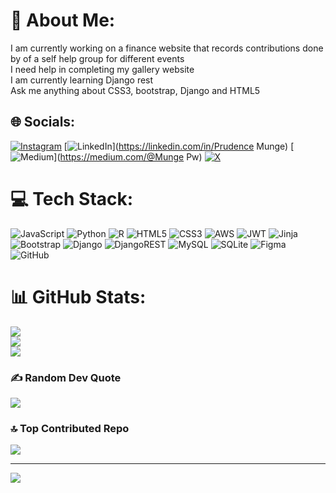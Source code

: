# 💫 About Me:
I am currently working on a finance website that records contributions done by of a self help group for different events <br>I need help in completing my gallery website<br>I am currently learning Django rest<br>Ask me anything about CSS3, bootstrap, Django and HTML5<br>


## 🌐 Socials:
[![Instagram](https://img.shields.io/badge/Instagram-%23E4405F.svg?logo=Instagram&logoColor=white)](https://instagram.com/_p_mu.nge) [![LinkedIn](https://img.shields.io/badge/LinkedIn-%230077B5.svg?logo=linkedin&logoColor=white)](https://linkedin.com/in/Prudence Munge) [![Medium](https://img.shields.io/badge/Medium-12100E?logo=medium&logoColor=white)](https://medium.com/@Munge Pw) [![X](https://img.shields.io/badge/X-black.svg?logo=X&logoColor=white)](https://x.com/p_munge) 

# 💻 Tech Stack:
![JavaScript](https://img.shields.io/badge/javascript-%23323330.svg?style=for-the-badge&logo=javascript&logoColor=%23F7DF1E) ![Python](https://img.shields.io/badge/python-3670A0?style=for-the-badge&logo=python&logoColor=ffdd54) ![R](https://img.shields.io/badge/r-%23276DC3.svg?style=for-the-badge&logo=r&logoColor=white) ![HTML5](https://img.shields.io/badge/html5-%23E34F26.svg?style=for-the-badge&logo=html5&logoColor=white) ![CSS3](https://img.shields.io/badge/css3-%231572B6.svg?style=for-the-badge&logo=css3&logoColor=white) ![AWS](https://img.shields.io/badge/AWS-%23FF9900.svg?style=for-the-badge&logo=amazon-aws&logoColor=white) ![JWT](https://img.shields.io/badge/JWT-black?style=for-the-badge&logo=JSON%20web%20tokens) ![Jinja](https://img.shields.io/badge/jinja-white.svg?style=for-the-badge&logo=jinja&logoColor=black) ![Bootstrap](https://img.shields.io/badge/bootstrap-%238511FA.svg?style=for-the-badge&logo=bootstrap&logoColor=white) ![Django](https://img.shields.io/badge/django-%23092E20.svg?style=for-the-badge&logo=django&logoColor=white) ![DjangoREST](https://img.shields.io/badge/DJANGO-REST-ff1709?style=for-the-badge&logo=django&logoColor=white&color=ff1709&labelColor=gray) ![MySQL](https://img.shields.io/badge/mysql-4479A1.svg?style=for-the-badge&logo=mysql&logoColor=white) ![SQLite](https://img.shields.io/badge/sqlite-%2307405e.svg?style=for-the-badge&logo=sqlite&logoColor=white) ![Figma](https://img.shields.io/badge/figma-%23F24E1E.svg?style=for-the-badge&logo=figma&logoColor=white) ![GitHub](https://img.shields.io/badge/github-%23121011.svg?style=for-the-badge&logo=github&logoColor=white)
# 📊 GitHub Stats:
![](https://github-readme-stats.vercel.app/api?username=pmunge&theme=dark&hide_border=false&include_all_commits=false&count_private=false)<br/>
![](https://github-readme-streak-stats.herokuapp.com/?user=pmunge&theme=dark&hide_border=false)<br/>
![](https://github-readme-stats.vercel.app/api/top-langs/?username=pmunge&theme=dark&hide_border=false&include_all_commits=false&count_private=false&layout=compact)

### ✍️ Random Dev Quote
![](https://quotes-github-readme.vercel.app/api?type=horizontal&theme=radical)

### 🔝 Top Contributed Repo
![](https://github-contributor-stats.vercel.app/api?username=pmunge&limit=5&theme=dark&combine_all_yearly_contributions=true)

---
[![](https://visitcount.itsvg.in/api?id=pmunge&icon=0&color=0)](https://visitcount.itsvg.in)

<!-- Proudly created with GPRM ( https://gprm.itsvg.in ) -->
